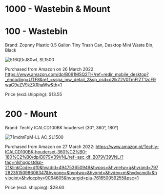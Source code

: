 # 1000 - Wastebin & Mount

# 100 - Wastebin

Brand: Zopnny Plastic 0.5 Gallon Tiny Trash Can, Desktop Mini Waste Bin, Black

![516QDrJ80wL _SL1500_](https://user-images.githubusercontent.com/12828104/160346282-2d509e64-403f-41e9-83e1-de0292fdb6bc.jpg)

Purchased from Amazon on 26 March 2022: https://www.amazon.com/dp/B091MSQ2TH/ref=redir_mobile_desktop?_encoding=UTF8&ref_=sspa_mw_detail_2&sp_csd=d2lkZ2V0TmFtZT1zcF9waG9uZV9kZXRhaWw&th=1

Price (excl.shipping): $13.55

# 200 - Mount

Brand: Techly ICALCD100BK houderset (30°, 360°, 180°)

![71mdmFpM-LL _AC_SL1500_](https://user-images.githubusercontent.com/12828104/160347840-03e689cd-8433-4490-a378-ac443e328be6.jpg)

Purchased from Amazon on 27 March 2022: https://www.amazon.nl/Techly-ICALCD100BK-houderset-360%C2%B0-180%C2%B0/dp/B079V39VNL/ref=asc_df_B079V39VNL/?tag=nlshogostdsp-21&linkCode=df0&hvadid=494753650949&hvpos=&hvnetw=g&hvrand=7972823515098608347&hvpone=&hvptwo=&hvqmt=&hvdev=m&hvdvcmdl=&hvlocint=&hvlocphy=9064605&hvtargid=pla-761650059255&psc=1

Price (excl. shipping): $28.60
